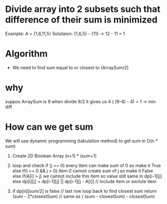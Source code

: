 # Divide array into 2 subsets such that difference of their sum is minimized
Example: 
 A = {1,6,11,5}
Solutaion:
  {1,6,5} - {11} -> 12 - 11 = 1
# Algorithm
 - We need to find sum equal to or closest to (ArraySum/2)
 # why
 suppos ArraySum is 9 when divide 9/2 it gives us 4 ( (9-4) - 4) = 1 -> min diff 
# How can we get sum 
 We will use dynamic programming (tabulation method) to get sum in  O(n * sum)
1. Create 2D Boolean Array (n+1) * (sum+1)
2. loop and check if (j == 0) every item can make sum of 0 so make it True
               else if(i == 0 && j > 0) item 0 cannot create sum of j so make it False
               else if(A[i] > j) we cannot include this item so value still same in dp[i-1][j]
               else  dp[i][j] = dp[i-1][j] || dp[i-1][j - A[i]] // include item or exclute item 
               
3. if dp[n][sum/2] is false  // last row
   loop back to find closest sum 
   return (sum - 2*closestSum) // same as ( (sum - closestSum) - closestSum)





